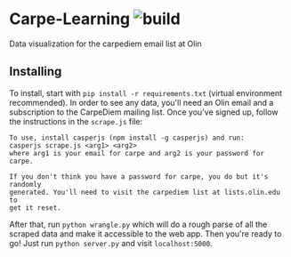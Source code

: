 # Carpe-Learning ![build](https://travis-ci.org/aidankmcl/carpe-learning.svg?branch=master)
Data visualization for the carpediem email list at Olin

## Installing

To install, start with `pip install -r requirements.txt` (virtual environment recommended).
In order to see any data, you'll need an Olin email and a subscription to the CarpeDiem mailing list. Once you've signed up, follow the instructions in the `scrape.js` file:
```
To use, install casperjs (npm install -g casperjs) and run:
casperjs scrape.js <arg1> <arg2>
where arg1 is your email for carpe and arg2 is your password for carpe.

If you don't think you have a password for carpe, you do but it's randomly
generated. You'll need to visit the carpediem list at lists.olin.edu to
get it reset.
```

After that, run `python wrangle.py` which will do a rough parse of all the scraped data and make it accessible to the web app. Then you're ready to go! Just run `python server.py` and visit `localhost:5000`.
